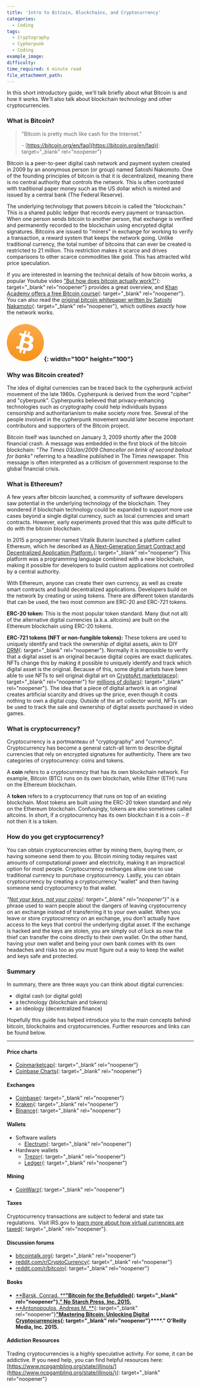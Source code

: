 ```yaml
---
title: 'Intro to Bitcoin, Blockchains, and Cryptocurrency'
categories:
  - Coding
tags:
  - Cryptography
  - Cypherpunk
  - Coding
example_image:
difficulty:
time_required: 6 minute read
file_attachment_path:
---
```


In this short introductory guide, we'll talk briefly about what Bitcoin is and how it works. We'll also talk about blockchain technology and other cryptocurrencies.

### What is Bitcoin?

> "Bitcoin is pretty much like cash for the Internet."
>
>
> \- [https://bitcoin.org/en/faq](https://bitcoin.org/en/faq){: target="_blank" rel="noopener"}

Bitcoin is a peer-to-peer digital cash network and payment system created in 2009 by an anonymous person (or group) named Satoshi Nakomoto. One of the founding principles of bitcoin is that it is decentralized, meaning there is no central authority that controls the network. This is often contrasted with traditional paper money such as the US dollar which is minted and issued by a central bank (The Federal Reserve).

The underlying technology that powers bitcoin is called the "blockchain." This is a shared public ledger that records every payment or transaction. When one person sends bitcoin to another person, that exchange is verified and permanently recorded to the blockchain using encrypted digital signatures. Bitcoins are issued to "miners" in exchange for working to verify a transaction, a reward system that keeps the network going. Unlike traditional currency, the total number of bitcoins that can ever be created is restricted to 21 million. This restriction makes it scarce and drives comparisons to other scarce commodities like gold. This has attracted wild price speculation.

If you are interested in learning the technical details of how bitcoin works, a popular Youtube video ["But how does bitcoin actually work?"](https://www.youtube.com/watch?v=bBC-nXj3Ng4){: target="_blank" rel="noopener"} provides a great overview, and [Khan Academy offers a free Bitcoin course](https://www.khanacademy.org/economics-finance-domain/core-finance/money-and-banking/bitcoin/v/bitcoin-what-is-it){: target="_blank" rel="noopener"}. You can also read the [original bitcoin whitepaper written by Satoshi Nakamoto](https://bitcoin.org/en/bitcoin-paper){: target="_blank" rel="noopener"}, which outlines *exactly* how the network works.

### ![](/uploads/intro-to-bitcoin-blockchains-and-cryptocurrency/btc-2.png){: width="100" height="100"}

### Why was Bitcoin created?

The idea of digital currencies can be traced back to the cypherpunk activist movement of the late 1980s. Cypherpunk is derived from the word "cipher" and "cyberpunk". Cypherpunks believed that privacy-enhancing technologies such as cryptography could help individuals bypass censorship and authoritarianism to make society more free. Several of the people involved in the cypherpunk movement would later become important contributors and supporters of the Bitcoin project.

Bitcoin itself was launched on January 3, 2009 shortly after the 2008 financial crash. A message was embedded in the first block of the bitcoin blockchain: *"The Times 03/Jan/2009 Chancellor on brink of second bailout for banks"* referring to a headline published in The Times newspaper. This message is often interpreted as a criticism of government response to the global financial crisis.

### What is Ethereum?

A few years after bitcoin launched, a community of software developers saw potential in the underlying technology of the blockchain. They wondered if blockchain technology could be expanded to support more use cases beyond a single digital currency, such as local currencies and smart contracts. However, early experiments proved that this was quite difficult to do with the bitcoin blockchain.

In 2015 a programmer named Vitalik Buterin launched a platform called Ethereum, which he described as [A Next-Generation Smart Contract and Decentralized Application Platform.](https://ethereum.org/en/whitepaper/){: target="_blank" rel="noopener"} This platform was a programming language combined with a new blockchain, making it possible for developers to build custom applications not controlled by a central authority.&nbsp;

With Ethereum, anyone can create their own currency, as well as create smart contracts and build decentralized applications. Developers build on the network by creating or using tokens. There are different token standards that can be used, the two most common are ERC-20 and ERC-721 tokens.

**ERC-20 token:** This is the most popular token standard. Many (but not all) of the alternative digital currencies (a.k.a. altcoins) are built on the Ethereum blockchain using ERC-20 tokens.

**ERC-721 tokens (NFT or non-fungible tokens):** These tokens are used to uniquely identify and track the ownership of digital assets, akin to DIY [DRM](https://en.wikipedia.org/wiki/Digital_rights_management){: target="_blank" rel="noopener"}. Normally it is impossible to verify that a digital asset is an original because digital copies are exact duplicates. NFTs change this by making it possible to uniquely identify and track which digital asset is the original. Because of this, some digital artists have been able to use NFTs to sell original digital art on [CryptoArt marketplaces](https://mymodernmet.com/crypto-art-blockchain/){: target="_blank" rel="noopener"} for [millions of dollars](https://www.nytimes.com/2021/02/24/arts/design/christies-beeple-auction-blockchain-art.html){: target="_blank" rel="noopener"}. The idea that a piece of digital artwork is an original creates artificial scarcity and drives up the price, even though it costs nothing to own a digital copy. Outside of the art collector world, NFTs can be used to track the sale and ownership of digital assets purchased in video games.

### What is cryptocurrency?

Cryptocurrency is a portmanteau of "cryptography" and "currency". Cryptocurrency has become a general catch-all term to describe digital currencies that rely on encrypted signatures for authenticity. There are two categories of cryptocurrency: coins and tokens.

A **coin** refers to a cryptocurrency that has its own blockchain network. For example, Bitcoin (BTC) runs on its own blockchain, while Ether (ETH) runs on the Ethereum blockchain.

A **token** refers to a cryptocurrency that runs on top of an existing blockchain. Most tokens are built using the ERC-20 token standard and rely on the Ethereum blockchain. Confusingly, tokens are also sometimes called altcoins. In short, if a cryptocurrency has its own blockchain it is a coin – if not then it is a token.

### How do you get cryptocurrency?

You can obtain cryptocurrencies either by mining them, buying them, or having someone send them to you. Bitcoin mining today requires vast amounts of computational power and electricity, making it an impractical option for most people. Cryptocurrency exchanges allow one to use traditional currency to purchase cryptocurrency. Lastly, you can obtain cryptocurrency by creating a cryptocurrency "wallet" and then having someone send cryptocurrency to that wallet.

*"[Not your keys, not your coins](https://www.youtube.com/watch?v=dnC5mFaIW3Q){: target="_blank" rel="noopener"}"* is a phrase used to warn people about the dangers of leaving cryptocurrency on an exchange instead of transferring it to your own wallet. When you leave or store cryptocurrency on an exchange, you don't actually have access to the keys that control the underlying digital asset. If the exchange is hacked and the keys are stolen, you are simply out of luck as now the thief can transfer the coins directly to their own wallet. On the other hand, having your own wallet and being your own bank comes with its own headaches and risks too as you must figure out a way to keep the wallet and keys safe and protected.

### Summary

In summary, there are three ways you can think about digital currencies:

* digital cash (or digital gold)
* a technology (blockchain and tokens)
* an ideology (decentralized finance)

Hopefully this guide has helped introduce you to the main concepts behind bitcoin, blockchains and cryptocurrencies. Further resources and links can be found below.

---

#### Price charts

* [Coinmarketcap](https://coinmarketcap.com/){: target="_blank" rel="noopener"}
* [Coinbase Charts](https://pro.coinbase.com/trade/BTC-USD){: target="_blank" rel="noopener"}

#### Exchanges

* [Coinbase](http://coinbase.com/){: target="_blank" rel="noopener"}
* [Kraken](https://www.kraken.com/){: target="_blank" rel="noopener"}
* [Binance](https://www.binance.us){: target="_blank" rel="noopener"}

#### Wallets

* Software wallets
  * [Electrum](https://electrum.org){: target="_blank" rel="noopener"}
* Hardware wallets
  * [Trezor](https://trezor.io/){: target="_blank" rel="noopener"}
  * [Ledger](https://www.ledger.com/){: target="_blank" rel="noopener"}

#### Mining

* [CoinWarz](https://www.coinwarz.com/){: target="_blank" rel="noopener"}

#### Taxes

Cryptocurrency transactions are subject to federal and state tax regulations.&nbsp; Visit IRS.gov to [learn more about how virtual currencies are taxed](https://www.irs.gov/businesses/small-businesses-self-employed/virtual-currencies){: target="_blank" rel="noopener"}.

#### Discussion forums

* [bitcointalk.org](http://bitcointalk.org){: target="_blank" rel="noopener"}
* [reddit.com/r/CryptoCurrency](https://www.reddit.com/r/CryptoCurrency/){: target="_blank" rel="noopener"}
* [reddit.com/r/bitcoin](https://www.reddit.com/r/CryptoCurrency/){: target="_blank" rel="noopener"}

#### Books

* [**Barsk, Conrad. **](__notset__)**["Bitcoin for the Befuddled](https://chipublib.bibliocommons.com/item/show/1639508126){: target="_blank" rel="noopener"}**[**." No Starch Press, Inc. 2015.**](__notset__)
* [**Antonopoulos, Andreas M. **](https://chipublib.bibliocommons.com/item/show/1652503126){: target="_blank" rel="noopener"}**["Mastering Bitcoin: Unlocking Digital Cryptocurrencies](https://chipublib.bibliocommons.com/item/show/1652503126){: target="_blank" rel="noopener"}****." O'Reilly Media, Inc. 2015.**

#### Addiction Resources

Trading cryptocurrencies is a highly speculative activity. For some, it can be addictive. If you need help, you can find helpful resources here: [https://www.ncpgambling.org/state/illinois/](https://www.ncpgambling.org/state/illinois/){: target="_blank" rel="noopener"}<br>&nbsp;
